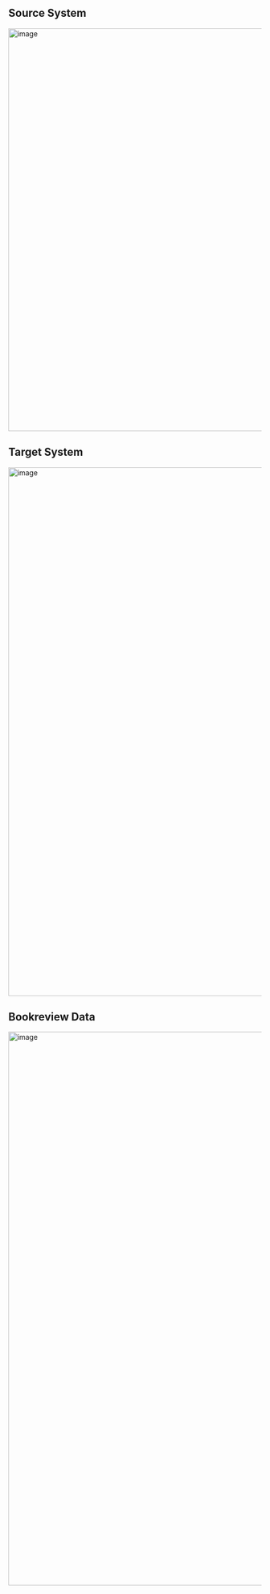 <h2>Source System</h2>
<img width="800" alt="image" src="https://github.com/melwinmpk/AmazonBooks_DataPipeline/assets/25386607/0f4df5d8-d40f-4c9e-9aa5-1d0380733607">
<h2>Target System</h2>
<img width="1050" alt="image" src="https://github.com/melwinmpk/AmazonBooks_DataPipeline/assets/25386607/8e0e1578-4591-42ee-9968-5d9083b6e0c9">

<h2>Bookreview Data</h2>
<img width="1100" alt="image" src="https://github.com/melwinmpk/AmazonBooks_DataPipeline/assets/25386607/467923ef-d087-4014-affb-7e7be3223baa">
